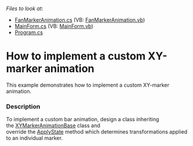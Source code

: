 <!-- default file list -->
*Files to look at*:

* [FanMarkerAnimation.cs](./CS/AnimationExample/FanMarkerAnimation.cs) (VB: [FanMarkerAnimation.vb](./VB/AnimationExample/FanMarkerAnimation.vb))
* [MainForm.cs](./CS/AnimationExample/MainForm.cs) (VB: [MainForm.vb](./VB/AnimationExample/MainForm.vb))
* [Program.cs](./CS/AnimationExample/Program.cs)
<!-- default file list end -->
# How to implement a custom XY-marker animation


This example demonstrates how to implement a custom XY-marker animation.


<h3>Description</h3>

To implement a custom bar animation, design a class inheriting the&nbsp;<a href="https://documentation.devexpress.com/#CoreLibraries/clsDevExpressXtraChartsXYMarkerAnimationBasetopic">XYMarkerAnimationBase</a>&nbsp;class and override&nbsp;the&nbsp;<a href="https://documentation.devexpress.com/#CoreLibraries/DevExpressXtraChartsXYMarkerAnimationBase_ApplyStatetopic">ApplyState</a>&nbsp;method&nbsp;which determines transformations applied to an individual marker.

<br/>


